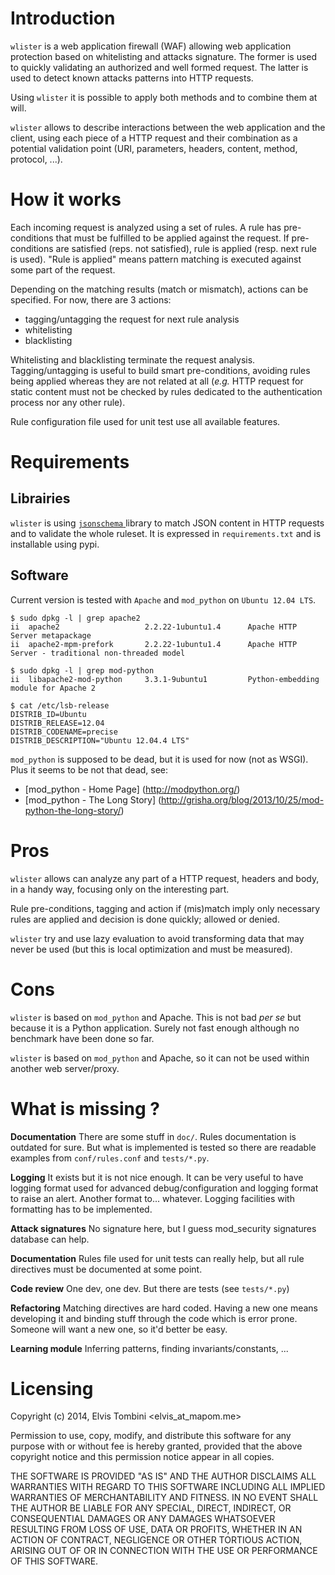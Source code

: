 # Introduction

 ``` wlister ``` is a web application firewall (WAF) allowing web application protection based on whitelisting and attacks signature. The former is used to quickly validating an authorized and well formed request. The latter is used to detect known attacks patterns into HTTP requests. 
 
Using ```wlister``` it is possible to apply both methods and to combine them at will. 

 ```wlister``` allows to describe interactions between the web application and the client, using each piece of a HTTP request and their combination as a potential validation point (URI, parameters, headers, content, method, protocol, ...).


# How it works

Each incoming request is analyzed using a set of rules. A rule has pre-conditions that must be fulfilled to be applied against the request. If pre-conditions are satisfied (reps. not satisfied), rule is applied (resp. next rule is used). "Rule is applied" means pattern matching is executed against some part of the request. 

Depending on the matching results (match or mismatch), actions can be specified. For now, there are 3 actions:
 
- tagging/untagging the request for next rule analysis
- whitelisting 
- blacklisting

Whitelisting and blacklisting terminate the request analysis. Tagging/untagging is useful to build smart pre-conditions, avoiding rules being applied whereas they are not related at all (*e.g.* HTTP request for static content must not be checked by rules dedicated to the authentication process nor any other rule). 

Rule configuration file used for unit test use all available features. 

# Requirements

## Librairies

 ```wlister``` is using [ ```jsonschema``` ](https://pypi.python.org/pypi/jsonschema) library to match JSON content in HTTP requests and to validate the whole ruleset.
It is expressed in ```requirements.txt``` and is installable using pypi.


## Software

Current version is tested with ```Apache``` and ```mod_python``` on ```Ubuntu 12.04 LTS```.

```
$ sudo dpkg -l | grep apache2
ii  apache2                   2.2.22-1ubuntu1.4      Apache HTTP Server metapackage
ii  apache2-mpm-prefork       2.2.22-1ubuntu1.4      Apache HTTP Server - traditional non-threaded model
```

```
$ sudo dpkg -l | grep mod-python
ii  libapache2-mod-python     3.3.1-9ubuntu1         Python-embedding module for Apache 2
```

```
$ cat /etc/lsb-release 
DISTRIB_ID=Ubuntu
DISTRIB_RELEASE=12.04
DISTRIB_CODENAME=precise
DISTRIB_DESCRIPTION="Ubuntu 12.04.4 LTS"
```

 ```mod_python``` is supposed to be dead, but it is used for now (not as WSGI). Plus it seems to be not that dead, see:

* [mod_python - Home Page] (http://modpython.org/)
* [mod_python - The Long Story] (http://grisha.org/blog/2013/10/25/mod-python-the-long-story/)


# Pros

```wlister``` allows can analyze any part of a HTTP request, headers and body, in a handy way, focusing only on the interesting part. 

Rule pre-conditions, tagging and action if (mis)match imply only necessary rules are applied and decision is done quickly; allowed or denied. 

```wlister``` try and use lazy evaluation to avoid transforming data that may never be used (but this is local optimization and must be measured). 

# Cons

 ```wlister``` is based on ```mod_python``` and Apache. This is not bad *per se* but because it is a Python application. Surely not fast enough although no benchmark have been done so far.
 
 ```wlister``` is based on ```mod_python``` and Apache, so it can not be used within another web server/proxy. 

# What is missing ?

**Documentation** There are some stuff in ```doc/```. Rules documentation is outdated for sure. But what is implemented is tested so there are readable examples from  ```conf/rules.conf``` and ```tests/*.py```.

**Logging** It exists but it is not nice enough. It can be very useful to have logging format used for advanced debug/configuration and logging format to raise an alert. Another format to... whatever. Logging facilities with formatting has to be implemented. 

**Attack signatures** No signature here, but I guess mod_security signatures database can help.

**Documentation** Rules file used for unit tests can really help, but all rule directives must be documented at some point.

**Code review** One dev, one dev. But there are tests (see ```tests/*.py```)

**Refactoring** Matching directives are hard coded. Having a new one means developing it and binding stuff through the code which is error prone. Someone will want a new one, so it'd better be easy.

**Learning module** Inferring patterns, finding invariants/constants, ...

# Licensing

Copyright (c) 2014, Elvis Tombini <elvis_at_mapom.me>

Permission to use, copy, modify, and distribute this software for any
purpose with or without fee is hereby granted, provided that the above
copyright notice and this permission notice appear in all copies.

THE SOFTWARE IS PROVIDED "AS IS" AND THE AUTHOR DISCLAIMS ALL WARRANTIES
WITH REGARD TO THIS SOFTWARE INCLUDING ALL IMPLIED WARRANTIES OF
MERCHANTABILITY AND FITNESS. IN NO EVENT SHALL THE AUTHOR BE LIABLE FOR
ANY SPECIAL, DIRECT, INDIRECT, OR CONSEQUENTIAL DAMAGES OR ANY DAMAGES
WHATSOEVER RESULTING FROM LOSS OF USE, DATA OR PROFITS, WHETHER IN AN
ACTION OF CONTRACT, NEGLIGENCE OR OTHER TORTIOUS ACTION, ARISING OUT OF
OR IN CONNECTION WITH THE USE OR PERFORMANCE OF THIS SOFTWARE.

